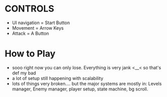 
# CONTROLS

- UI navigation = Start Button
- Movement = Arrow Keys
- Attack = A Button

# How to Play

- sooo right now you can only lose. Everything is very jank <__< so that's def my bad
- a lot of setup still happening with scalability
- lots of things very broken.... but the major systems are mostly in: Levels manager, Enemy manager, player setup, state machine, bg scroll.